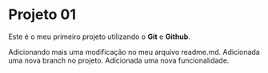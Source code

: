 # Projeto 01

Este é o meu primeiro projeto utilizando o **Git** e **Github**.

Adicionando mais uma modificação no meu arquivo readme.md.
Adicionada uma nova branch no projeto.
Adicionada uma nova funcionalidade.


